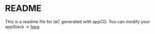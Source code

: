 # README
This is a readme file for IaC generated with appCD.
You can modify your appStack -> [here](http://main.dev.stackgen.com/appstacks/149b8cae-2c5f-45eb-aa2f-496e6a403b71)
